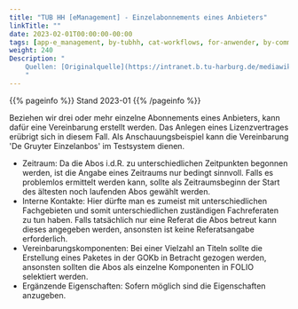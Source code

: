 ```yaml
---
title: "TUB HH [eManagement] - Einzelabonnements eines Anbieters"
linkTitle: ""
date: 2023-02-01T00:00:00-00:00
tags: [app-e_management, by-tubhh, cat-workflows, for-anwender, by-community_einzelbeitrag]
weight: 240
Description: "
    Quellen: [Originalquelle](https://intranet.b.tu-harburg.de/mediawiki/index.php/FOLIO/Module/ERM/Workflows/Ersterfassung_von_Einzelabos_eines_Anbieters) & [GBV](https://info.gbv.de/display/FOLIOGBVEXTERN/TUB+HH+[eManagement]+-+Einzelabonnements+eines+Anbieters)
    "
---
```


{{% pageinfo %}}
Stand 2023-01
{{% /pageinfo %}}

Beziehen wir drei oder mehr einzelne Abonnements eines Anbieters, kann dafür eine Vereinbarung erstellt werden. Das Anlegen eines Lizenzvertrages erübrigt sich in diesem Fall. Als Anschauungsbeispiel kann die Vereinbarung 'De Gruyter Einzelanbos' im Testsystem dienen.

* Zeitraum: Da die Abos i.d.R. zu unterschiedlichen Zeitpunkten begonnen werden, ist die Angabe eines Zeitraums nur bedingt sinnvoll. Falls es problemlos ermittelt werden kann, sollte als Zeitraumsbeginn der Start des ältesten noch laufenden Abos gewählt werden.
* Interne Kontakte: Hier dürfte man es zumeist mit unterschiedlichen Fachgebieten und somit unterschiedlichen zuständigen Fachreferaten zu tun haben. Falls tatsächlich nur eine Referat die Abos betreut kann dieses angegeben werden, ansonsten ist keine Referatsangabe erforderlich.
* Vereinbarungskomponenten: Bei einer Vielzahl an Titeln sollte die Erstellung eines Paketes in der GOKb in Betracht gezogen werden, ansonsten sollten die Abos als einzelne Komponenten in FOLIO selektiert werden.
* Ergänzende Eigenschaften: Sofern möglich sind die Eigenschaften anzugeben.
